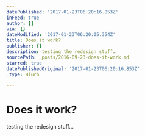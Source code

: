 ```yaml
---
datePublished: '2017-01-23T06:20:16.853Z'
inFeed: true
author: []
via: {}
dateModified: '2017-01-23T06:20:05.354Z'
title: Does it work?
publisher: {}
description: testing the redesign stuff…
sourcePath: _posts/2016-09-23-does-it-work.md
starred: true
datePublishedOriginal: '2017-01-23T06:20:16.853Z'
_type: Blurb

---
```

# Does it work?

testing the redesign stuff...